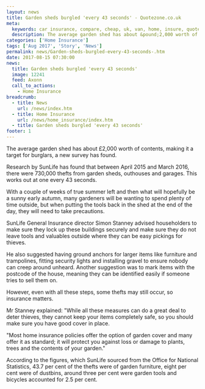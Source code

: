 ```yaml
---
layout: news
title: Garden sheds burgled 'every 43 seconds' - Quotezone.co.uk
meta:
  keywords: car insurance, compare, cheap, uk, van, home, insure, quotes, online, comparison, bike, loans, life
  description: The average garden shed has about &pound;2,000 worth of contents, making it a target for burglars, a new survey has found
categories: ['Home Insurance']
tags: ['Aug 2017', 'Story', 'News']
permalink: news/Garden-sheds-burgled-every-43-seconds-.htm
date: 2017-08-15 07:30:00
news:
  title: Garden sheds burgled 'every 43 seconds'
  image: 12241
  feed: Axonn
  call_to_actions:
    - Home Insurance
breadcrumb:
  - title: News
    url: /news/index.htm
  - title: Home Insurance
    url: /news/home_insurance/index.htm
  - title: Garden sheds burgled 'every 43 seconds'
footer: 1
---
```


The average garden shed has about &pound;2,000 worth of contents, making it a target for burglars, a new survey has found.

Research by SunLife has found that between April 2015 and March 2016, there were 730,000 thefts from garden sheds, outhouses and garages. This works out at one every 43 seconds.&nbsp;

With a couple of weeks of true summer left and then what will hopefully be a sunny early autumn, many gardeners will be wanting to spend plenty of time outside, but when putting the tools back in the shed at the end of the day, they will need to take precautions.

SunLife General Insurance director Simon Stanney advised householders to make sure they lock up these buildings securely and make sure they do not leave tools and valuables outside where they can be easy pickings for thieves.&nbsp;

He also suggested having ground anchors for larger items like furniture and trampolines, fitting security lights and installing gravel to ensure nobody can creep around unheard. Another suggestion was to mark items with the postcode of the house, meaning they can be identified easily if someone tries to sell them on.&nbsp;

However, even with all these steps, some thefts may still occur, so insurance matters.&nbsp;

Mr Stanney explained: &quot;While all these measures can do a great deal to deter thieves, they cannot keep your items completely safe, so you should make sure you have good cover in place.&nbsp;

&quot;Most home insurance policies offer the option of garden cover and many offer it as standard; it will protect you against loss or damage to plants, trees and the contents of your garden.&quot;

According to the figures, which SunLife sourced from the Office for National Statistics, 43.7 per cent of the thefts were of garden furniture, eight per cent were of dustbins, around three per cent were garden tools and bicycles accounted for 2.5 per cent.&nbsp;
